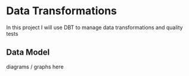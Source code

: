 # Data Transformations

In this project I will use DBT to manage data transformations and quality tests

## Data Model

diagrams / graphs here